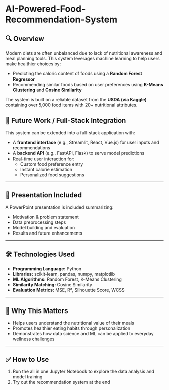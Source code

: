 # AI-Powered-Food-Recommendation-System
## 🔍 Overview

Modern diets are often unbalanced due to lack of nutritional awareness and meal planning tools. This system leverages machine learning to help users make healthier choices by:

- Predicting the caloric content of foods using a **Random Forest Regressor**
- Recommending similar foods based on user preferences using **K-Means Clustering** and **Cosine Similarity**

The system is built on a reliable dataset from the **USDA (via Kaggle)** containing over 5,000 food items with 20+ nutritional attributes.

## 🚀 Future Work / Full-Stack Integration

This system can be extended into a full-stack application with:

- A **frontend interface** (e.g., Streamlit, React, Vue.js) for user inputs and recommendations  
- A **backend API** (e.g., FastAPI, Flask) to serve model predictions  
- Real-time user interaction for:
  - Custom food preference entry  
  - Instant calorie estimation  
  - Personalized food suggestions
---

## 📙 Presentation Included

A PowerPoint presentation is included summarizing:

- Motivation & problem statement  
- Data preprocessing steps  
- Model building and evaluation  
- Results and future enhancements
---
## 🛠️ Technologies Used

- **Programming Language:** Python  
- **Libraries:** scikit-learn, pandas, numpy, matplotlib  
- **ML Algorithms:** Random Forest, K-Means Clustering  
- **Similarity Matching:** Cosine Similarity  
- **Evaluation Metrics:** MSE, R², Silhouette Score, WCSS  

---

## 📌 Why This Matters

- Helps users understand the nutritional value of their meals  
- Promotes healthier eating habits through personalization  
- Demonstrates how data science and ML can be applied to everyday wellness challenges

---

## ✅ How to Use

1. Run the all in one Jupyter Notebook to explore the data analysis and model training  
2. Try out the recommendation system at the end 
 
